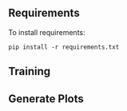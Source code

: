 ## Requirements

To install requirements:

```setup
pip install -r requirements.txt
```

## Training

## Generate Plots